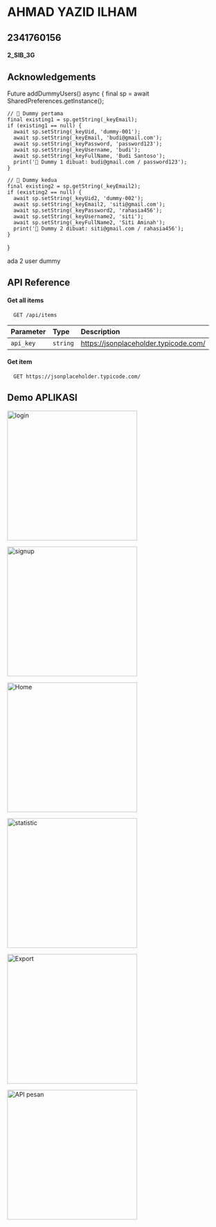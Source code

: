 
# AHMAD YAZID ILHAM

## 2341760156

#### 2_SIB_3G

## Acknowledgements
  Future<void> addDummyUsers() async {
    final sp = await SharedPreferences.getInstance();

    // 🔹 Dummy pertama
    final existing1 = sp.getString(_keyEmail);
    if (existing1 == null) {
      await sp.setString(_keyUid, 'dummy-001');
      await sp.setString(_keyEmail, 'budi@gmail.com');
      await sp.setString(_keyPassword, 'password123');
      await sp.setString(_keyUsername, 'budi');
      await sp.setString(_keyFullName, 'Budi Santoso');
      print('🌱 Dummy 1 dibuat: budi@gmail.com / password123');
    }

    // 🔹 Dummy kedua
    final existing2 = sp.getString(_keyEmail2);
    if (existing2 == null) {
      await sp.setString(_keyUid2, 'dummy-002');
      await sp.setString(_keyEmail2, 'siti@gmail.com');
      await sp.setString(_keyPassword2, 'rahasia456');
      await sp.setString(_keyUsername2, 'siti');
      await sp.setString(_keyFullName2, 'Siti Aminah');
      print('🌱 Dummy 2 dibuat: siti@gmail.com / rahasia456');
    }
  }

  ada 2 user dummy

  
## API Reference

#### Get all items

```http
  GET /api/items
```

| Parameter | Type     | Description                |
| :-------- | :------- | :------------------------- |
| `api_key` | `string` | https://jsonplaceholder.typicode.com/|

#### Get item

```http
  GET https://jsonplaceholder.typicode.com/
```



## Demo APLIKASI

<!-- GAMBAR -->
<img
  src="https://github.com/user-attachments/assets/8351b7b4-d757-4775-9ab3-7e278909ae74"
  alt="login "
  width="300"
/>


<img
  src= "https://github.com/user-attachments/assets/c3094cb3-c023-48c4-9109-81cf915251da"
  alt="signup"
  width="300"
/>


<img
  src= "https://github.com/user-attachments/assets/2adac72e-64cf-4942-936e-f0abd69285d4"
  alt="Home"
  width="300"
/>

<img
  src= "https://github.com/user-attachments/assets/d24a6ccd-aa69-4ca5-9c63-0923ed82dd1f"
  alt="statistic"
  width="300"
/>

<img
  src= "https://github.com/user-attachments/assets/3925b5b3-8a72-41e9-83dd-2e717f2fea60"
  alt="Export"
  width="300"
/>

<img
  src= "https://github.com/user-attachments/assets/a4314d7c-5410-4633-a90d-c5916f5c1ade"
  alt="API pesan"
  width="300"
/>






